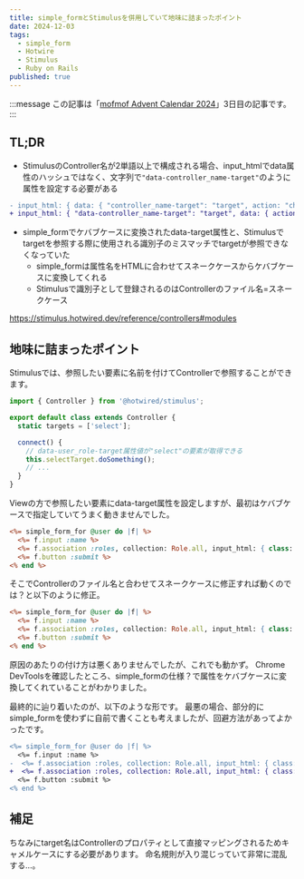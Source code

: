 ```yaml
---
title: simple_formとStimulusを併用していて地味に詰まったポイント
date: 2024-12-03
tags:
  - simple_form
  - Hotwire
  - Stimulus
  - Ruby on Rails
published: true
---
```

:::message
この記事は「[mofmof Advent Calendar 2024](https://qiita.com/advent-calendar/2024/mofmof)」3日目の記事です。
:::

## TL;DR

- StimulusのController名が2単語以上で構成される場合、input_htmlでdata属性のハッシュではなく、文字列で`"data-controller_name-target"`のように属性を設定する必要がある
```diff
- input_html: { data: { "controller_name-target": "target", action: "change->controller_name#action" } }
+ input_html: { "data-controller_name-target": "target", data: { action: "change->controller_name#action" } }
```
- simple_formでケバブケースに変換されたdata-target属性と、Stimulusでtargetを参照する際に使用される識別子のミスマッチでtargetが参照できなくなっていた
  - simple_formは属性名をHTMLに合わせてスネークケースからケバブケースに変換してくれる
  - Stimulusで識別子として登録されるのはControllerのファイル名=スネークケース

https://stimulus.hotwired.dev/reference/controllers#modules

## 地味に詰まったポイント

Stimulusでは、参照したい要素に名前を付けてControllerで参照することができます。

```js:user_role_controller.js
import { Controller } from '@hotwired/stimulus';

export default class extends Controller {
  static targets = ['select'];

  connect() {
    // data-user_role-target属性値が"select"の要素が取得できる
    this.selectTarget.doSomething();
    // ...
  }
}
```

Viewの方で参照したい要素にdata-target属性を設定しますが、最初はケバブケースで指定していてうまく動きませんでした。

```rb:_form.html.erb
<%= simple_form_for @user do |f| %>
  <%= f.input :name %>
  <%= f.association :roles, collection: Role.all, input_html: { class: "select2 browser-default", data: { "user-role-target": "select", action: "change->user_role#hoge" } } %>
  <%= f.button :submit %>
<% end %>
```

そこでControllerのファイル名と合わせてスネークケースに修正すれば動くのでは？と以下のように修正。

```rb:_form.html.erb
<%= simple_form_for @user do |f| %>
  <%= f.input :name %>
  <%= f.association :roles, collection: Role.all, input_html: { class: "select2 browser-default", data: { "user_role-target": "select", action: "change->user_role#hoge" } } %>
  <%= f.button :submit %>
<% end %>
```

原因のあたりの付け方は悪くありませんでしたが、これでも動かず。
Chrome DevToolsを確認したところ、simple_formの仕様？で属性をケバブケースに変換してくれていることがわかりました。

最終的に辿り着いたのが、以下のような形です。
最悪の場合、部分的にsimple_formを使わずに自前で書くことも考えましたが、回避方法があってよかったです。

```diff :_form.html.erb
<%= simple_form_for @user do |f| %>
  <%= f.input :name %>
-  <%= f.association :roles, collection: Role.all, input_html: { class: "select2 browser-default", data: { "user_role-target": "select", action: "change->user_role#hoge" } } %>
+  <%= f.association :roles, collection: Role.all, input_html: { class: "select2 browser-default", "data-user_role-target": "select", data: { action: "change->user_role#hoge" } } %>
  <%= f.button :submit %>
<% end %>
```

## 補足

ちなみにtarget名はControllerのプロパティとして直接マッピングされるためキャメルケースにする必要があります。
命名規則が入り混じっていて非常に混乱する...。
